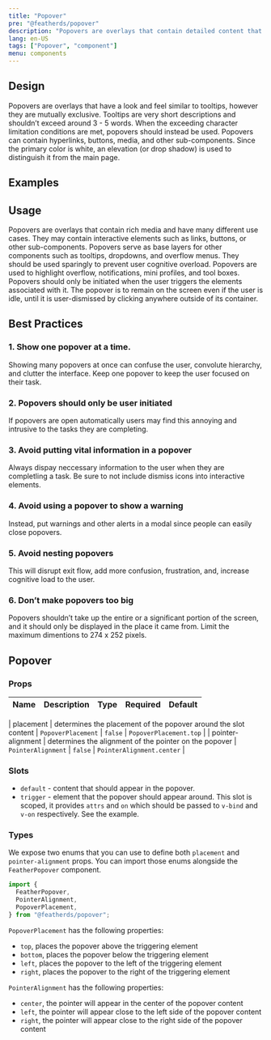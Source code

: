 ```yaml
---
title: "Popover"
pre: "@featherds/popover"
description: "Popovers are overlays that contain detailed content that is triggered by the user by clicking on its associated element."
lang: en-US
tags: ["Popover", "component"]
menu: components
---
```


## Design

Popovers are overlays that have a look and feel similar to tooltips, however they are mutually exclusive. Tooltips are very short descriptions and shouldn’t exceed around 3 - 5 words. When the exceeding character limitation conditions are met, popovers should instead be used. Popovers can contain hyperlinks, buttons, media, and other sub-components. Since the primary color is white, an elevation (or drop shadow) is used to distinguish it from the main page.

## Examples
<ClientOnly>
<Popover-Examples />
</ClientOnly>

## Usage

Popovers are overlays that contain rich media and have many different use cases. They may contain interactive elements such as links, buttons, or other sub-components. Popovers serve as base layers for other components such as tooltips, dropdowns, and overflow menus. They should be used sparingly to prevent user cognitive overload. Popovers are used to highlight overflow, notifications, mini profiles, and tool boxes. Popovers should only be initiated when the user triggers the elements associated with it. The popover is to remain on the screen even if the user is idle, until it is user-dismissed by clicking anywhere outside of its container.

## Best Practices

### 1. Show one popover at a time.

Showing many popovers at once can confuse the user, convolute hierarchy, and clutter the interface. Keep one popover to keep the user focused on their task.

### 2. Popovers should only be user initiated

If popovers are open automatically users may find this annoying and intrusive to the tasks they are completing.

### 3. Avoid putting vital information in a popover

Always dispay neccessary information to the user when they are completling a task. Be sure to not include dismiss icons into interactive elements.

### 4. Avoid using a popover to show a warning

Instead, put warnings and other alerts in a modal since people can easily close popovers.

### 5. Avoid nesting popovers

This will disrupt exit flow, add more confusion, frustration, and, increase cognitive load to the user.

### 6. Don’t make popovers too big

Popovers shouldn’t take up the entire or a significant portion of the screen, and it should only be displayed in the place it came from. Limit the maximum dimentions to 274 x 252 pixels.

## Popover

### Props

| Name | Description | Type | Required | Default |
| ---- | ----------- | ---- | -------- | ------- |

| placement | determines the placement of the popover around the slot content | `PopoverPlacement` | `false` | `PopoverPlacement.top` |
| pointer-alignment | determines the alignment of the pointer on the popover | `PointerAlignment` | `false` | `PointerAlignment.center` |

### Slots

- `default` - content that should appear in the popover.
- `trigger` - element that the popover should appear around. This slot is scoped, it provides `attrs` and `on` which should be passed to `v-bind` and `v-on` respectively. See the example.

### Types

We expose two enums that you can use to define both `placement` and `pointer-alignment` props. You can import those enums alongside the `FeatherPopover` component.

```js
import {
  FeatherPopover,
  PointerAlignment,
  PopoverPlacement,
} from "@featherds/popover";
```

`PopoverPlacement` has the following properties:

- `top`, places the popover above the triggering element
- `bottom`, places the popover below the triggering element
- `left`, places the popover to the left of the triggering element
- `right`, places the popover to the right of the triggering element

`PointerAlignment` has the following properties:

- `center`, the pointer will appear in the center of the popover content
- `left`, the pointer will appear close to the left side of the popover content
- `right`, the pointer will appear close to the right side of the popover content
